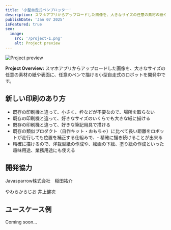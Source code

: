 ```yaml
---
title: '小型自走式ペンプロッター'
description: スマホアプリからアップロードした画像を、大きなサイズの任意の素材の紙や表面に、任意のペンで描ける小型自走式のロボットを開発中です。
publishDate: 'Jan 07 2025'
isFeatured: true
seo:
  image:
    src: '/project-1.png'
    alt: Project preview
---
```


![Project preview](/project-1.png)

**Project Overview:**
スマホアプリからアップロードした画像を、大きなサイズの任意の素材の紙や表面に、任意のペンで描ける小型自走式のロボットを開発中です。

## **新しい印刷のあり方**

- 既存の印刷機と違って、小さく、枠などが不要なので、場所を取らない
- 既存の印刷機と違って、好きなサイズのいくらでも大きな紙に描ける
- 既存の印刷機と違って、好きな筆記用具で描ける
- 既存の類似プロダクト（自作キット・おもちゃ）に比べて長い距離をロボットが走行しても位置を補正する仕組みで、- 精確に描き続けることが出来る
- 精確に描けるので、洋裁型紙の作成や、絵画の下絵、塗り絵の作成といった趣味用途、業務用途にも使える

## **開発協力**

Javasparrow株式会社　稲田祐介

やわらからじお 井上健次

## **ユースケース例**

Coming soon...
